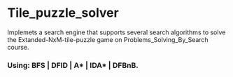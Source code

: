 # Tile_puzzle_solver
Implemets a search engine that supports several search algorithms to solve the Extanded-NxM-tile-puzzle game on Problems_Solving_By_Search course.
### Using: BFS | DFID | A* | IDA* | DFBnB.

